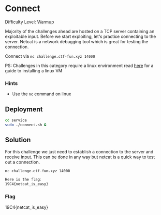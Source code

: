 # Connect 

Difficulty Level: Warmup
 
Majority of the challenges ahead are hosted on a TCP server containing an exploitable input.
Before we start exploiting, let's practice connecting to the server.
Netcat is a network debugging tool which is great for testing the connection.
 
Connect via `nc challenge.ctf-fun.xyz 14000`
 
PS: Challenges in this category require a linux environment read [here](https://docs.google.com/document/d/13RjL_RWibA9xYOKvSCXpTGG0D2ZYa3kDzprGNa8ypeA/edit?usp=sharing) for a guide to installing a linux VM

### Hints

- Use the `nc` command on linux

## Deployment

```bash
cd service
sudo ./connect.sh &
```

## Solution

For this challenge we just need to establish a connection to the server and receive input. This can be done in any way but netcat is a quick way to test out a connection.

```bash
nc challenge.ctf-fun.xyz 14000

Here is the flag:
19C4{netcat_is_easy}
```

### Flag
19C4{netcat_is_easy}
